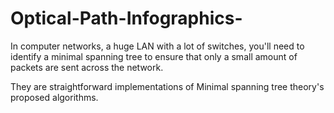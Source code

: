 # Optical-Path-Infographics-
In computer networks, a huge LAN with a lot of switches, you'll need to identify a minimal spanning tree to ensure that only a small amount of packets are sent across the network.

They are straightforward implementations of Minimal spanning tree theory's proposed algorithms.
